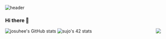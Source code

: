 ![header](https://capsule-render.vercel.app/api?type=waving&color=auto&height=300&section=header&text=josuhee&fontSize=90)
### Hi there 👋
![josuhee's GitHub stats](https://github-readme-stats.vercel.app/api?username=josuhee&show_icons=true&theme=radical)
![sujo's 42 stats](https://badge42.herokuapp.com/api/stats/sujo)
<img align='right' src="http://mazassumnida.wtf/api/v2/generate_badge?boj=josuhee" />

<!--
**josuhee/josuhee** is a ✨ _special_ ✨ repository because its `README.md` (this file) appears on your GitHub profile.

Here are some ideas to get you started:

- 🔭 I’m currently working on ...
- 🌱 I’m currently learning ...
- 👯 I’m looking to collaborate on ...
- 🤔 I’m looking for help with ...
- 💬 Ask me about ...
- 📫 How to reach me: ...
- 😄 Pronouns: ...
- ⚡ Fun fact: ...
-->
